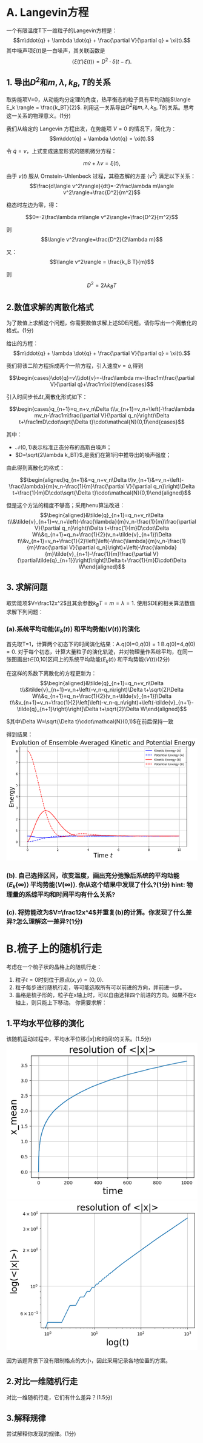 # A. Langevin方程
一个有限温度T下一维粒子的Langevin方程是：
$$m\ddot{q} + \lambda \dot{q} + \frac{\partial V}{\partial q} = \xi(t).$$
其中噪声项$\xi(t)$是一白噪声，其关联函数是
$$\langle \xi(t')\xi(t) \rangle = D^2 \cdot \delta(t - t').$$
## 1. 导出$D^2$和$m, λ, k_B, T$的关系
取势能项V=0，从动能均分定理的角度，热平衡态的粒子具有平均动能$\langle E_k \rangle = \frac{k_BT}{2}$. 利用这一关系导出$D^2$和$m, λ, k_B, T$的关系。思考这一关系的物理意义。(1分)



我们从给定的 Langevin 方程出发，在势能项 $V = 0$ 的情况下，简化为：
$$m\ddot{q} + \lambda \dot{q}  = \xi(t).$$



令 $\dot{q} = v$，上式变成速度形式的随机微分方程：

$$m\dot{v} + \lambda v  = \xi(t),$$


<!-- 
动能的均方值

系统最终会达到热平衡态，对应的动能期望值由能量均分定理给出：



计算 $\langle v^2 \rangle$：稳态自洽解 -->

由于 $v(t)$ 服从 Ornstein-Uhlenbeck 过程，其稳态解的方差 $\langle v^2 \rangle$ 满足以下关系：
$$\frac{d\langle v^2\rangle}{dt}=-2\frac\lambda m\langle v^2\rangle+\frac{D^2}{m^2}$$

稳态时左边为零，得：

$$0=-2\frac\lambda m\langle v^2\rangle+\frac{D^2}{m^2}$$

则$$\langle v^2\rangle=\frac{D^2}{2\lambda m}$$

又：
$$\langle v^2\rangle = \frac{k_B T}{m}$$

则$$D^2=2\lambda k_BT$$


## 2.数值求解的离散化格式 
为了数值上求解这个问题，你需要数值求解上述SDE问题。请你写出一个离散化的格式。(1分)

给出的方程：
$$m\ddot{q} + \lambda \dot{q} + \frac{\partial V}{\partial q} = \xi(t).$$

我们将该二阶方程拆成两个一阶方程，引入速度$v=\dot{q}$,得到

$$\begin{cases}\dot{q}=v\\\dot{v}=-\frac\lambda mv-\frac1m\frac{\partial V}{\partial q}+\frac1m\xi(t)\end{cases}$$

引入时间步长$\Delta t$,离散化形式如下：

$$\begin{cases}q_{n+1}=q_n+v_n\Delta t\\v_{n+1}=v_n+\left(-\frac\lambda mv_n-\frac1m\frac{\partial V}{\partial q_n}\right)\Delta t+\frac1mD\cdot\sqrt{\Delta t}\cdot\mathcal{N}(0,1)\end{cases}$$

其中：

- $\mathcal{N} ( 0, 1)$表示标准正态分布的高斯白噪声；
- $D=\sqrt{2\lambda k_BT}$,是我们在第1问中推导出的噪声强度；

由此得到离散化的格式：

$$\begin{aligned}q_{n+1}&=q_n+v_n\Delta t\\v_{n+1}&=v_n+\left(-\frac{\lambda}{m}v_n-\frac{1}{m}\frac{\partial V}{\partial q_n}\right)\Delta t+\frac{1}{m}D\cdot\sqrt{\Delta t}\cdot\mathcal{N}(0,1)\end{aligned}$$

但是这个方法的精度不够高；采用henu算法改进：
$$\begin{aligned}&\tilde{q}_{n+1}=q_n+v_n\Delta t\\&\tilde{v}_{n+1}=v_n+\left(-\frac{\lambda}{m}v_n-\frac{1}{m}\frac{\partial V}{\partial q_n}\right)\Delta t+\frac{1}{m}D\cdot\Delta W\\&q_{n+1}=q_n+\frac{1}{2}(v_n+\tilde{v}_{n+1})\Delta t\\&v_{n+1}=v_n+\frac{1}{2}\left[\left(-\frac{\lambda}{m}v_n-\frac{1}{m}\frac{\partial V}{\partial q_n}\right)+\left(-\frac{\lambda}{m}\tilde{v}_{n+1}-\frac{1}{m}\frac{\partial V}{\partial\tilde{q}_{n+1}}\right)\right]\Delta t+\frac{1}{m}D\cdot\Delta W\end{aligned}$$

## 3. 求解问题
取势能项$V=\frac12x^2$且其余参数$k_BT=m=\lambda=1$. 使用SDE的相关算法数值求解下列问题：
### (a).系统平均动能$\langle E_k(t) \rangle$ 和平均势能$\langle V(t) \rangle$的演化
首先取T=1，计算两个初态下的时间演化结果：A.q(0)=0,$\dot{q}(0)=1$ B.q(0)=4,$\dot{q}(0)=0$. 对于每个初态，计算大量粒子的演化轨迹，并对物理量作系综平均，在同一张图画出t∈[0,10]区间上的系统平均动能$\langle E_k(t) \rangle$ 和平均势能$\langle V(t) \rangle$(2分)

在这样的系数下离散化的方程更新为：
$$\begin{aligned}&\tilde{q}_{n+1}=q_n+v_n\Delta t\\&\tilde{v}_{n+1}=v_n+\left(-v_n-q_n\right)\Delta t+\sqrt{2}\Delta W\\&q_{n+1}=q_n+\frac{1}{2}(v_n+\tilde{v}_{n+1})\Delta t\\&v_{n+1}=v_n+\frac{1}{2}\left[\left(-v_n-q_n\right)+\left(-\tilde{v}_{n+1}-\tilde{q}_{n+1}\right)\right]\Delta t+\sqrt{2}\Delta W\end{aligned}$$

$其中\Delta W=\sqrt{\Delta t}\cdot\mathcal{N}(0,1)$在前后保持一致

得到结果：
![alt text](figures/A_1.png)


### (b). 自己选择区间，改变温度，画出充分弛豫后系统的平均动能$\langle E_k(\infty) \rangle$ 平均势能$\langle V(\infty) \rangle$. 你从这个结果中发现了什么?(1分) hint: 物理量的系综平均和时间平均有什么关系?
### (c). 将势能改为$V=\frac12x^4$并重复(b)的计算。你发现了什么差异?怎么理解这一差异?(1分)

# B.梳子上的随机行走
考虑在一个梳子状的晶格上的随机行走：

1. 粒子$t=0$时刻位于原点$(x,y)=(0,0).$
2. 粒子每步进行随机行走，等可能选取所有可以前进的方向，并前进一步。
3. 晶格是梳子形的，粒子在x轴上时，可以自由选择四个前进的方向。如果不在x轴上，则只能上下移动。
你需要求解：
## 1.平均水平位移的演化
该随机运动过程中，平均水平位移$\langle|x|\rangle$和时间$t$的关系。(1.5分)
![alt text](figures/B.png)
![alt text](figures/B_log.png)

因为该题背景下没有限制格点的大小，因此采用记录各地位置的方案。

## 2.对比一维随机行走
对比一维随机行走，它们有什么差异？(1.5分)
## 3.解释规律
尝试解释你发现的规律。(1分)